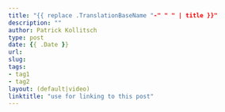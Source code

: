 ```yaml
---
title: "{{ replace .TranslationBaseName "-" " " | title }}"
description: ""
author: Patrick Kollitsch
type: post
date: {{ .Date }}
url:
slug:
tags:
- tag1
- tag2
layout: (default|video)
linktitle: "use for linking to this post"
---
```

